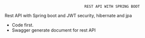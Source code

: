                                         REST API WITH SPRING BOOT

Rest API with Spring boot and JWT security, hibernate and jpa
* Code first.
* Swagger generate document for rest API
